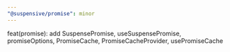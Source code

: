 ```yaml
---
"@suspensive/promise": minor
---
```


feat(promise): add SuspensePromise, useSuspensePromise, promiseOptions, PromiseCache, PromiseCacheProvider, usePromiseCache

